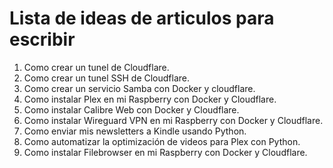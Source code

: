 # Lista de ideas de articulos para escribir

1. Como crear un tunel de Cloudflare.
2. Como crear un tunel SSH de Cloudflare.
3. Como crear un servicio Samba con Docker y cloudflare.
4. Como instalar Plex en mi Raspberry con Docker y Cloudflare.
5. Como instalar Calibre Web con Docker y Cloudflare.
6. Como instalar Wireguard VPN en mi Raspberry con Docker y Cloudflare.
7. Como enviar mis newsletters a Kindle usando Python.
8. Como automatizar la optimización de videos para Plex con Python.
9. Como instalar Filebrowser en mi Raspberry con Docker y Cloudflare.
